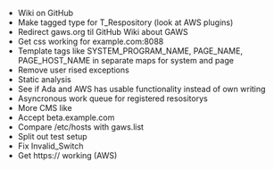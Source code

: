 * Wiki on GitHub
* Make tagged type for T_Respository (look at AWS plugins)
* Redirect gaws.org til GitHub Wiki about GAWS
* Get css working for example.com:8088
* Template tags like SYSTEM_PROGRAM_NAME, PAGE_NAME, PAGE_HOST_NAME in separate maps for system and page
* Remove user rised exceptions
* Static analysis
* See if Ada and AWS has usable functionality instead of own writing
* Asyncronous work queue for registered resositorys
* More CMS like
* Accept beta.example.com
* Compare /etc/hosts with gaws.list
* Split out test setup
* Fix Invalid_Switch
* Get https:// working (AWS)


